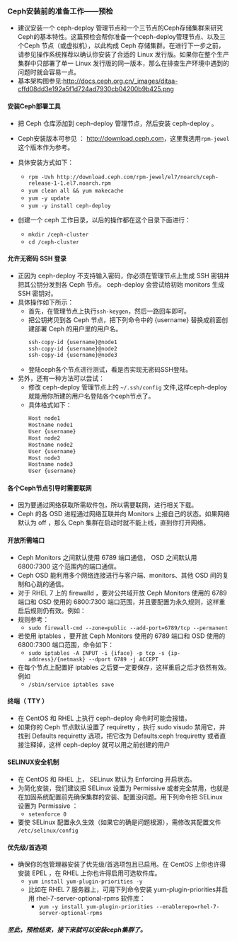 ### Ceph安装前的准备工作——预检
- 建议安装一个 ceph-deploy 管理节点和一个三节点的Ceph存储集群来研究Ceph的基本特性。这篇预检会帮你准备一个ceph-deploy管理节点、以及三个Ceph 节点（或虚拟机），以此构成 Ceph 存储集群。在进行下一步之前，请参见操作系统推荐以确认你安装了合适的 Linux 发行版。如果你在整个生产集群中只部署了单一 Linux 发行版的同一版本，那么在排查生产环境中遇到的问题时就会容易一点。
- 基本架构图参见:<http://docs.ceph.org.cn/_images/ditaa-cffd08dd3e192a5f1d724ad7930cb04200b9b425.png>

#### 安装Ceph部署工具
- 把 Ceph 仓库添加到 ceph-deploy 管理节点，然后安装 ceph-deploy 。
- Ceph安装版本可参见 ： <http://download.ceph.com>，这里我选用`rpm-jewel`这个版本作为参考。
- 具体安装方式如下：
  - `rpm -Uvh http://download.ceph.com/rpm-jewel/el7/noarch/ceph-release-1-1.el7.noarch.rpm`
  - `yum clean all && yum makecache`
  - `yum -y update`
  - `yum -y install ceph-deploy`

- 创建一个 ceph 工作目录，以后的操作都在这个目录下面进行：
  - `mkdir /ceph-cluster`
  - `cd /ceph-cluster`

#### 允许无密码 SSH 登录
- 正因为 ceph-deploy 不支持输入密码，你必须在管理节点上生成 SSH 密钥并把其公钥分发到各 Ceph 节点。 ceph-deploy 会尝试给初始 monitors 生成 SSH 密钥对。
- 具体操作如下所示：
  - 首先，在管理节点上执行`ssh-keygen`，然后一路回车即可。
  - 把公钥拷贝到各 Ceph 节点，把下列命令中的 {username} 替换成前面创建部署 Ceph 的用户里的用户名。
    ``` xml
    ssh-copy-id {username}@node1
    ssh-copy-id {username}@node2
    ssh-copy-id {username}@node3
    ```
  - 登陆ceph各个节点进行测试，看是否实现无密码SSH登陆。
 - 另外，还有一种方法可以尝试：
   - 修改 ceph-deploy 管理节点上的 `~/.ssh/config` 文件,这样ceph-deploy就能用你所建的用户名登陆各个ceph节点了。
   - 具体格式如下：
     ``` xml
     Host node1
     Hostname node1
     User {username}
     Host node2
     Hostname node2
     User {username}
     Host node3
     Hostname node3
     User {username}
     ```
#### 各个Ceph节点引导时需要联网
- 因为要通过网络获取所需软件包，所以需要联网，进行相关下载。
- Ceph 的各 OSD 进程通过网络互联并向 Monitors 上报自己的状态。如果网络默认为 off ，那么 Ceph 集群在启动时就不能上线，直到你打开网络。

#### 开放所需端口
- Ceph Monitors 之间默认使用 6789 端口通信， OSD 之间默认用 6800:7300 这个范围内的端口通信。
- Ceph OSD 能利用多个网络连接进行与客户端、monitors、其他 OSD 间的复制和心跳的通信。
- 对于 RHEL 7 上的 firewalld ，要对公共域开放 Ceph Monitors 使用的 6789 端口和 OSD 使用的 6800:7300 端口范围，并且要配置为永久规则，这样重启后规则仍有效。例如：
- 规则参考：
  - `sudo firewall-cmd --zone=public --add-port=6789/tcp --permanent`
- 若使用 iptables ，要开放 Ceph Monitors 使用的 6789 端口和 OSD 使用的 6800:7300 端口范围，命令如下：
  - `sudo iptables -A INPUT -i {iface} -p tcp -s {ip-address}/{netmask} --dport 6789 -j ACCEPT`
- 在每个节点上配置好 iptables 之后要一定要保存，这样重启之后才依然有效。例如
  - `/sbin/service iptables save`
  
#### 终端（ TTY ）
- 在 CentOS 和 RHEL 上执行 ceph-deploy 命令时可能会报错。
- 如果你的 Ceph 节点默认设置了 requiretty ，执行 sudo visudo 禁用它，并找到 Defaults requiretty 选项，把它改为 Defaults:ceph !requiretty 或者直接注释掉，这样 ceph-deploy 就可以用之前创建的用户

#### SELINUX安全机制
- 在 CentOS 和 RHEL 上， SELinux 默认为 Enforcing 开启状态。
- 为简化安装，我们建议把 SELinux 设置为 Permissive 或者完全禁用，也就是在加固系统配置前先确保集群的安装、配置没问题。用下列命令把 SELinux 设置为 Permissive ：
  - `setenforce 0`
- 要使 SELinux 配置永久生效（如果它的确是问题根源），需修改其配置文件 `/etc/selinux/config`

#### 优先级/首选项
- 确保你的包管理器安装了优先级/首选项包且已启用。在 CentOS 上你也许得安装 EPEL ，在 RHEL 上你也许得启用可选软件库。
  - `yum install yum-plugin-priorities -y`
  - 比如在 RHEL 7 服务器上，可用下列命令安装 yum-plugin-priorities并启用 rhel-7-server-optional-rpms 软件库：
    - `yum -y install yum-plugin-priorities --enablerepo=rhel-7-server-optional-rpms`

##### 至此，预检结束，接下来就可以安装ceph集群了。


   
